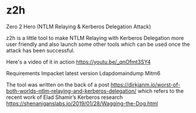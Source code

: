 # z2h
Zero 2 Hero (NTLM Relaying &amp; Kerberos Delegation Attack)

z2h is a little tool to make NTLM Relaying with Kerberos Delegation more user friendly and also launch some other tools which can be used once the attack has been successful.

Here's a video of it in action https://youtu.be/_qnOfmt3SY4

Requirements 
Impacket latest version
Ldapdomaindump
Mitm6

The tool was written on the back of a post https://dirkjanm.io/worst-of-both-worlds-ntlm-relaying-and-kerberos-delegation/
which refers to the recent work of Elad Shamir’s Kerberos research https://shenaniganslabs.io/2019/01/28/Wagging-the-Dog.html

